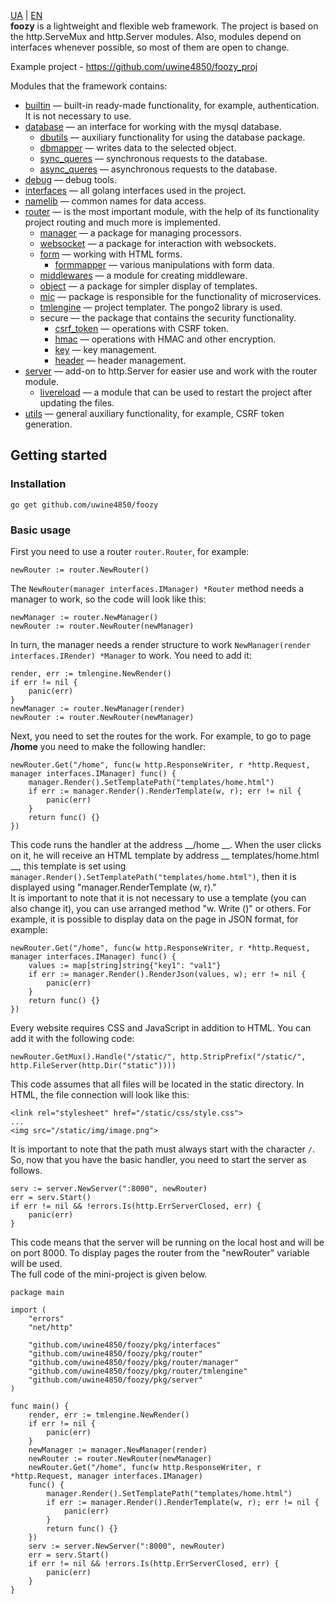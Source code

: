 [UA](https://github.com/uwine4850/foozy/blob/master/docs/ua/ua_readme.md) | [EN](https://github.com/uwine4850/foozy)<br>
__foozy__ is a lightweight and flexible web framework. The project is based on the http.ServeMux and http.Server modules.
Also, modules depend on interfaces whenever possible, so most of them are open to change.

Example project - https://github.com/uwine4850/foozy_proj

Modules that the framework contains: <br>
* [builtin](https://github.com/uwine4850/foozy/blob/master/docs/en/builtin/builtin.md) — built-in ready-made functionality, for example, authentication. It is not necessary to use.
* [database](https://github.com/uwine4850/foozy/blob/master/docs/en/database/database.md) — an interface for working with the mysql database.
  * [dbutils](https://github.com/uwine4850/foozy/blob/master/docs/en/database/dbutils/dbutils.md) — auxiliary functionality for using the database package.
  * [dbmapper](https://github.com/uwine4850/foozy/blob/master/docs/en/database/dbmapper/dbmapper.md) — writes data to the selected object.
  * [sync_queres](https://github.com/uwine4850/foozy/blob/master/docs/en/database/sync_queries.md) — synchronous requests to the database.
  * [async_queres](https://github.com/uwine4850/foozy/blob/master/docs/en/database/async_queries.md) — asynchronous requests to the database.
* [debug](https://github.com/uwine4850/foozy/blob/master/docs/en/debug/debug.md) — debug tools.
* [interfaces](https://github.com/uwine4850/foozy/blob/master/docs/en/interfaces/interfaces.md) — all golang interfaces used in the project.
* [namelib](https://github.com/uwine4850/foozy/blob/master/docs/en/namelib/namelib.md) — common names for data access.
* [router](https://github.com/uwine4850/foozy/blob/master/docs/en/router/router.md) — is the most important module, with the help of its functionality project routing and much more is implemented.
  * [manager](https://github.com/uwine4850/foozy/blob/master/docs/en/router/manager/manager.md) — a package for managing processors.
  * [websocket](https://github.com/uwine4850/foozy/blob/master/docs/en/router/websocket.md) — a package for interaction with websockets.
  * [form](https://github.com/uwine4850/foozy/blob/master/docs/en/router/form/form.md) — working with HTML forms.
	* [formmapper](https://github.com/uwine4850/foozy/blob/master/docs/en/router/form/formmapper/formmapper.md) — various manipulations with form data.
  * [middlewares](https://github.com/uwine4850/foozy/blob/master/docs/en/router/middlewares/middlewares.md) — a module for creating middleware.
  * [object](https://github.com/uwine4850/foozy/blob/master/docs/en/router/object/object.md) — a package for simpler display of templates.
  * [mic](https://github.com/uwine4850/foozy/blob/master/docs/en/router/mic/mic.md) — package is responsible for the functionality of microservices.
  * [tmlengine](https://github.com/uwine4850/foozy/blob/master/docs/en/router/tmlengine/tmlengine.md) — project templater. The pongo2 library is used.
  * secure — the package that contains the security functionality.
	* [csrf_token](https://github.com/uwine4850/foozy/blob/master/docs/en/secure/csrf_token.md) — operations with CSRF token.
	* [hmac](https://github.com/uwine4850/foozy/blob/master/docs/en/secure/hmac.md) — operations with HMAC and other encryption.
	* [key](https://github.com/uwine4850/foozy/blob/master/docs/en/secure/key.md) — key management.
	* [header](https://github.com/uwine4850/foozy/blob/master/docs/en/secure/header.md) — header management.
* [server](https://github.com/uwine4850/foozy/blob/master/docs/en/server/server.md) — add-on to http.Server for easier use and work with the router module.
  * [livereload](https://github.com/uwine4850/foozy/blob/master/docs/en/server/livereload/livereload.md) — a module that can be used to restart the project after updating the files.
* [utils](https://github.com/uwine4850/foozy/blob/master/docs/en/utils/utils.md) — general auxiliary functionality, for example, CSRF token generation.

## Getting started

### Installation
```
go get github.com/uwine4850/foozy
```

### Basic usage
First you need to use a router ``router.Router``, for example:
```
newRouter := router.NewRouter()
```
The ``NewRouter(manager interfaces.IManager) *Router`` method needs a manager to work, so the code will look like this:
```
newManager := router.NewManager()
newRouter := router.NewRouter(newManager)
```
In turn, the manager needs a render structure to work ``NewManager(render interfaces.IRender) *Manager`` to work.
You need to add it:
```
render, err := tmlengine.NewRender()
if err != nil {
    panic(err)
}
newManager := router.NewManager(render)
newRouter := router.NewRouter(newManager)
```
Next, you need to set the routes for the work. For example, to go to page __/home__ you need to make the following handler:
```
newRouter.Get("/home", func(w http.ResponseWriter, r *http.Request, manager interfaces.IManager) func() {
    manager.Render().SetTemplatePath("templates/home.html")
	if err := manager.Render().RenderTemplate(w, r); err != nil {
	    panic(err)
    }
    return func() {}
})
```
This code runs the handler at the address __/home __. When the user clicks on it, he will receive an HTML template by address
__ templates/home.html __, this template is set using ``manager.Render().SetTemplatePath("templates/home.html")``, then it is displayed using "manager.RenderTemplate (w, r)." <br>
It is important to note that it is not necessary to use a template (you can also change it), you can use
arranged method "w. Write ()" or others. For example, it is possible to display data on the page in JSON format, for example:
```
newRouter.Get("/home", func(w http.ResponseWriter, r *http.Request, manager interfaces.IManager) func() {
    values := map[string]string{"key1": "val1"}
	if err := manager.Render().RenderJson(values, w); err != nil {
		panic(err)
	}
	return func() {}
})
```
Every website requires CSS and JavaScript in addition to HTML. You can add it with the following code:
```
newRouter.GetMux().Handle("/static/", http.StripPrefix("/static/", http.FileServer(http.Dir("static"))))
```
This code assumes that all files will be located in the static directory. In HTML, the file connection will look like this:
```
<link rel="stylesheet" href="/static/css/style.css">
...
<img src="/static/img/image.png">
```
It is important to note that the path must always start with the character ``/``.<br>
So, now that you have the basic handler, you need to start the server as follows.
```
serv := server.NewServer(":8000", newRouter)
err = serv.Start()
if err != nil && !errors.Is(http.ErrServerClosed, err) {
	panic(err)
}
```
This code means that the server will be running on the local host and will be on port 8000. To display pages
the router from the "newRouter" variable will be used. <br>
The full code of the mini-project is given below.
```
package main

import (
	"errors"
	"net/http"

	"github.com/uwine4850/foozy/pkg/interfaces"
	"github.com/uwine4850/foozy/pkg/router"
	"github.com/uwine4850/foozy/pkg/router/manager"
	"github.com/uwine4850/foozy/pkg/router/tmlengine"
	"github.com/uwine4850/foozy/pkg/server"
)

func main() {
	render, err := tmlengine.NewRender()
	if err != nil {
		panic(err)
	}
	newManager := manager.NewManager(render)
	newRouter := router.NewRouter(newManager)
    newRouter.Get("/home", func(w http.ResponseWriter, r *http.Request, manager interfaces.IManager) 
    func() {
        manager.Render().SetTemplatePath("templates/home.html")
        if err := manager.Render().RenderTemplate(w, r); err != nil {
            panic(err)
        }
        return func() {}
    })
	serv := server.NewServer(":8000", newRouter)
	err = serv.Start()
	if err != nil && !errors.Is(http.ErrServerClosed, err) {
		panic(err)
	}
}
```
